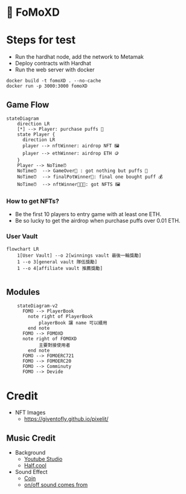 # 🧁 FoMoXD

# Steps for test

- Run the hardhat node, add the network to Metamak
- Deploy contracts with Hardhat
- Run the web server with docker

```
docker build -t fomoXD . --no-cache
docker run -p 3000:3000 fomoXD
```


## Game Flow


```mermaid
stateDiagram
    direction LR
    [*] --> Player: purchase puffs 🧁
    state Player {
      direction LR
      player --> nftWinner: airdrop NFT 🖼️
      player --> ethWinner: airdrop ETH 🪙
    }
    Player --> NoTime⏰ 
    NoTime⏰  --> GameOver🤡 : got nothing but puffs 🧁
    NoTime⏰  --> finalPotWinner🤑: final one bought puff 💰
    NoTime⏰  --> nftWinner👨🏻‍🎨: got NFTS 🖼️
```

### How to get NFTs?

- Be the first 10 players to entry game with at least one ETH.
- Be so lucky to get the airdrop when purchase puffs over 0.01 ETH.

### User Vault

```mermaid
flowchart LR
    1[User Vault] --o 2[winnings vault 最後一輪獎勵]
    1 --o 3[general vault 隊伍獎勵]
    1 --o 4[affiliate vault 推薦獎勵]
    
```

## Modules

```mermaid
    stateDiagram-v2
      FOMO --> PlayerBook
        note right of PlayerBook
            playerBook 讓 name 可以續用
        end note
      FOMO --> FOMOXD
      note right of FOMOXD
            主要對接使用者
        end note
      FOMO --> FOMOERC721
      FOMO --> FOMOERC20
      FOMO --> Comminuty
      FOMO --> Devide

```



# Credit
- NFT Images
  - <https://giventofly.github.io/pixelit/>

## Music Credit
-  Background
   - [Youtube Studio](https://studio.youtube.com/channel/UCt4Szwqj1S7I_hA4eZvwK5g/music)
   - [Half.cool](https://www.youtube.com/channel/UCtkVGyrwbsvv0yU6Hn5RG4A)
- Sound Effect
  - [Coin](https://sc.chinaz.com/yinxiao/220716414170.htm)
  - [on/off sound comes from](https://taira-komori.jpn.org/openclose01tw.html)
